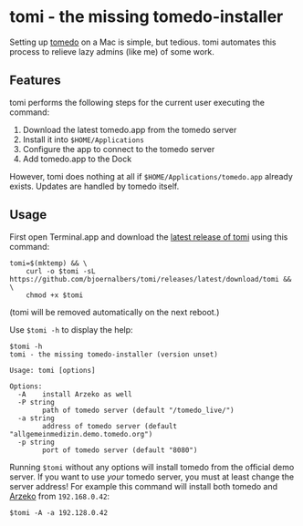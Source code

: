 # tomi - the missing tomedo-installer

Setting up [tomedo](https://tomedo.de) on a Mac is simple, but tedious.
tomi automates this process to relieve lazy admins (like me) of some work.

## Features

tomi performs the following steps for the current user executing the command:

1. Download the latest tomedo.app from the tomedo server
2. Install it into `$HOME/Applications`
3. Configure the app to connect to the tomedo server
4. Add tomedo.app to the Dock

However, tomi does nothing at all if `$HOME/Applications/tomedo.app` already exists.
Updates are handled by tomedo itself.

## Usage

First open Terminal.app and download the
[latest release of tomi](https://github.com/bjoernalbers/tomi/releases/latest)
using this command:

```
tomi=$(mktemp) && \
    curl -o $tomi -sL https://github.com/bjoernalbers/tomi/releases/latest/download/tomi && \
    chmod +x $tomi
```

(tomi will be removed automatically on the next reboot.)

Use `$tomi -h` to display the help:

```
$tomi -h
tomi - the missing tomedo-installer (version unset)

Usage: tomi [options]

Options:
  -A    install Arzeko as well
  -P string
        path of tomedo server (default "/tomedo_live/")
  -a string
        address of tomedo server (default "allgemeinmedizin.demo.tomedo.org")
  -p string
        port of tomedo server (default "8080")
```

Running `$tomi` without any options will install tomedo from the official demo
server.
If you want to use *your* tomedo server, you must at least change the server
address!
For example this command will install both tomedo and
[Arzeko](https://tomedo.de/praxissoftware/praxisorganisation/)
from `192.168.0.42`:

```
$tomi -A -a 192.128.0.42
```
